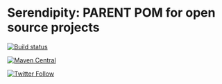 Serendipity: PARENT POM for open source projects
===========

[![Build status](https://travis-ci.com/serendipity-projects/sndp-public-base-parent.svg?branch=master)](https://travis-ci.com/serendipity-projects/sndp-public-base-parent)

[![Maven Central](https://maven-badges.herokuapp.com/maven-central/it.serendigity.maven.parent/sndp-public-base-parent/badge.svg?style=flat)](https://maven-badges.herokuapp.com/maven-central/it.serendigity.maven.parent/sndp-public-base-parent)

[![Twitter Follow](https://img.shields.io/twitter/follow/SerendigityInfo.svg?style=social)](https://twitter.com/SerendigityInfo)
